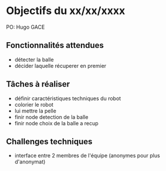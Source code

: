 # Objectifs du xx/xx/xxxx

PO: Hugo GACE


## Fonctionnalités attendues

- détecter la balle
- décider laquelle récuperer en premier


## Tâches à réaliser

- définir caractéristiques techniques du robot
- colorier le robot
- lui mettre la pelle
- finir node detection de la balle
- finir node choix de la balle a recup


## Challenges techniques

- interface entre 2 membres de l'équipe (anonymes pour plus d'anonymat)

